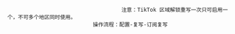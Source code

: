                                         注意：TikTok 区域解锁重写一次只可启用一个，不可多个地区同时使用。
                               操作流程：配置-复写-订阅复写
